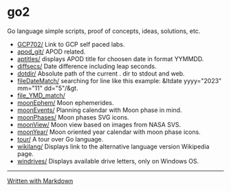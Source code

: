 # go2
Go language simple scripts, proof of concepts, ideas, solutions, etc.

* [GCP702/](GCP702/) Link to GCP self paced labs.
* [apod_git/](apod_git/) APOD related.
* [aptitles/](aptitles/) displays APOD title for choosen date in format YYMMDD.
* [diffsecs/](diffsecs/) Date difference including leap seconds.
* [dotdir/](dotdir/) Absolute path of the current . dir to stdout and web.
* [fileDateMatch/](fileDateMatch/) searching for line like this example: &ltdate yyyy="2023" mm="11" dd="5"/&gt.
* [file_YMD_match/](file_YMD_match/)
* [moonEphem/](moonEphem/) Moon ephemerides.
* [moonEvents/](moonEvents/) Planning calendar with Moon phase in mind.
* [moonPhases/](moonPhases/) Moon phases SVG icons.
* [moonView/](moonView/) Moon view based on images from NASA SVS.
* [moonYear/](moonYear/) Moon oriented year calendar with moon phase icons.
* [tour/](tour/) A tour over Go language.
* [wikilang/](wikilang/) Displays link to the alternative language version Wikipedia page.
* [windrives/](windrives/) Displays available drive letters, only on Windows OS.

---
[Written with Markdown](https://www.markdownguide.org/basic-syntax/)
